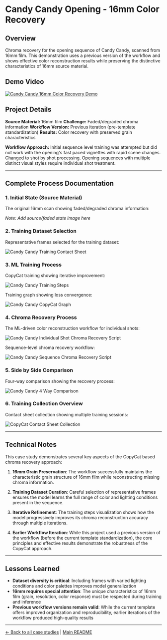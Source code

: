 # Candy Candy Opening - 16mm Color Recovery

## Overview
Chroma recovery for the opening sequence of Candy Candy, scanned from 16mm film. This demonstration uses a previous version of the workflow and shows effective color reconstruction results while preserving the distinctive characteristics of 16mm source material.

## Demo Video

[![Candy Candy 16mm Color Recovery Demo](https://img.youtube.com/vi/-ZKn-qbuuoQ/0.jpg)](https://www.youtube.com/watch?v=-ZKn-qbuuoQ)

## Project Details

**Source Material:** 16mm film
**Challenge:** Faded/degraded chroma information
**Workflow Version:** Previous iteration (pre-template standardization)
**Results:** Color recovery with preserved grain characteristics

**Workflow Approach:** Initial sequence level training was attempted but did not work with the opening's fast paced vignettes with rapid scene changes. Changed to shot by shot processing. Opening sequences with multiple distinct visual styles require individual shot treatment.

---

## Complete Process Documentation

### 1. Initial State (Source Material)
The original 16mm scan showing faded/degraded chroma information:

*Note: Add source/faded state image here*

### 2. Training Dataset Selection
Representative frames selected for the training dataset:

![Candy Candy Training Contact Sheet](../images/CANDY%20CANDY%20TRAINING%20CONTACT%20SHEET.jpeg)

### 3. ML Training Process
CopyCat training showing iterative improvement:

![Candy Candy Training Steps](../images/CANDY%20CANDY%20TRAINING%20STEPS.jpeg)

Training graph showing loss convergence:

![Candy Candy CopyCat Graph](../images/CANDY%20CANDY%20COPYCAT%20GRAPH.png)

### 4. Chroma Recovery Process
The ML-driven color reconstruction workflow for individual shots:

![Candy Candy Individual Shot Chroma Recovery Script](../images/CANDY%20CANDY%20INDIVIDUAL%20SHOT%20CHROMA%20RECOVERY%20SCRIPT.jpeg)

Sequence-level chroma recovery workflow:

![Candy Candy Sequence Chroma Recovery Script](../images/CANDY%20CANDY%20SEQUENCE%20CHROMA%20RECOVERY%20SCRIPT.jpeg)

### 5. Side by Side Comparison
Four-way comparison showing the recovery process:

![Candy Candy 4 Way Comparison](../images/CANDY%20CANDY%204%20WAY%20COMPARISON.png)

### 6. Training Collection Overview
Contact sheet collection showing multiple training sessions:

![CopyCat Contact Sheet Collection](../images/COPYCAT%20CONTACT%20SHEET%20COLLECTION.jpeg)

---

## Technical Notes

This case study demonstrates several key aspects of the CopyCat based chroma recovery approach:

1. **16mm Grain Preservation**: The workflow successfully maintains the characteristic grain structure of 16mm film while reconstructing missing chroma information.

2. **Training Dataset Curation**: Careful selection of representative frames ensures the model learns the full range of color and lighting conditions present in the sequence.

3. **Iterative Refinement**: The training steps visualization shows how the model progressively improves its chroma reconstruction accuracy through multiple iterations.

4. **Earlier Workflow Iteration**: While this project used a previous version of the workflow (before the current template standardization), the core principles and effective results demonstrate the robustness of the CopyCat approach.

---

## Lessons Learned

- **Dataset diversity is critical**: Including frames with varied lighting conditions and color palettes improves model generalization
- **16mm requires special attention**: The unique characteristics of 16mm film (grain, resolution, color response) must be respected during training and inference
- **Previous workflow versions remain valid**: While the current template offers improved organization and reproducibility, earlier iterations of the workflow produced high-quality results

---

[← Back to all case studies](https://github.com/fabiocolor/nuke-chroma-recovery-template/blob/main/docs/case-studies.md) | [Main README](https://github.com/fabiocolor/nuke-chroma-recovery-template/blob/main/README.md)
